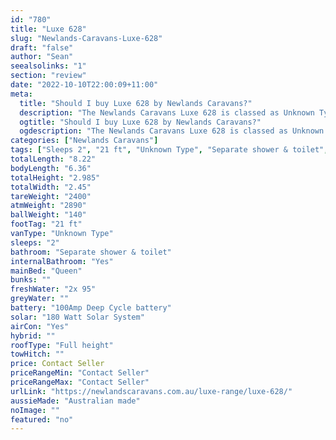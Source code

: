 ```yaml
---
id: "780"
title: "Luxe 628"
slug: "Newlands-Caravans-Luxe-628"
draft: "false"
author: "Sean"
seealsolinks: "1"
section: "review"
date: "2022-10-10T22:00:09+11:00"
meta:
  title: "Should I buy Luxe 628 by Newlands Caravans?"
  description: "The Newlands Caravans Luxe 628 is classed as Unknown Type, and sleeps 2 people. It is Australian made and comes in at 21 ft. It generally has Separate shower & toilet."
  ogtitle: "Should I buy Luxe 628 by Newlands Caravans?"
  ogdescription: "The Newlands Caravans Luxe 628 is classed as Unknown Type, and sleeps 2 people. It is Australian made and comes in at 21 ft. It generally has Separate shower & toilet."
categories: ["Newlands Caravans"]
tags: ["Sleeps 2", "21 ft", "Unknown Type", "Separate shower & toilet", "Full height", "Price Unknown", "Australian made"]
totalLength: "8.22"
bodyLength: "6.36"
totalHeight: "2.985"
totalWidth: "2.45"
tareWeight: "2400"
atmWeight: "2890"
ballWeight: "140"
footTag: "21 ft"
vanType: "Unknown Type"
sleeps: "2"
bathroom: "Separate shower & toilet"
internalBathroom: "Yes"
mainBed: "Queen"
bunks: ""
freshWater: "2x 95"
greyWater: ""
battery: "100Amp Deep Cycle battery"
solar: "180 Watt Solar System"
airCon: "Yes"
hybrid: ""
roofType: "Full height"
towHitch: ""
price: Contact Seller
priceRangeMin: "Contact Seller"
priceRangeMax: "Contact Seller"
urlLink: "https://newlandscaravans.com.au/luxe-range/luxe-628/"
aussieMade: "Australian made"
noImage: ""
featured: "no"
---
```

